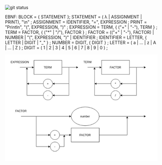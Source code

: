 ![git status](http://3.129.230.99/svg/JorasOliveira/compilador_LogiComp/)


EBNF: 
BLOCK = { STATEMENT };
STATEMENT = ( λ | ASSIGNMENT | PRINT), "\n" ;
ASSIGNMENT = IDENTIFIER, "=", EXPRESSION ;
PRINT = "Println", "(", EXPRESSION, ")" ;
EXPRESSION = TERM, { ("+" | "-"), TERM } ;
TERM = FACTOR, { ("*" | "/"), FACTOR } ;
FACTOR = (("+" | "-"), FACTOR) | NUMBER | "(", EXPRESSION, ")" | IDENTIFIER ;
IDENTIFIER = LETTER, { LETTER | DIGIT | "_" } ;
NUMBER = DIGIT, { DIGIT } ;
LETTER = ( a | ... | z | A | ... | Z ) ;
DIGIT = ( 1 | 2 | 3 | 4 | 5 | 6 | 7 | 8 | 9 | 0 ) ;

![alt text](diagrama.png)